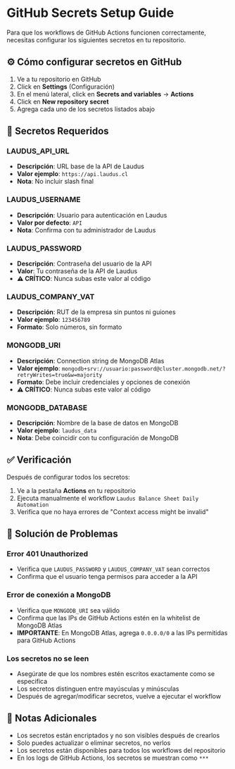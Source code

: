 # GitHub Secrets Setup Guide

Para que los workflows de GitHub Actions funcionen correctamente, necesitas configurar los siguientes secretos en tu repositorio.

## ⚙️ Cómo configurar secretos en GitHub

1. Ve a tu repositorio en GitHub
2. Click en **Settings** (Configuración)
3. En el menú lateral, click en **Secrets and variables** → **Actions**
4. Click en **New repository secret**
5. Agrega cada uno de los secretos listados abajo

## 🔐 Secretos Requeridos

### LAUDUS_API_URL
- **Descripción**: URL base de la API de Laudus
- **Valor ejemplo**: `https://api.laudus.cl`
- **Nota**: No incluir slash final

### LAUDUS_USERNAME
- **Descripción**: Usuario para autenticación en Laudus
- **Valor por defecto**: `API`
- **Nota**: Confirma con tu administrador de Laudus

### LAUDUS_PASSWORD
- **Descripción**: Contraseña del usuario de la API
- **Valor**: Tu contraseña de la API de Laudus
- **⚠️ CRÍTICO**: Nunca subas este valor al código

### LAUDUS_COMPANY_VAT
- **Descripción**: RUT de la empresa sin puntos ni guiones
- **Valor ejemplo**: `123456789`
- **Formato**: Solo números, sin formato

### MONGODB_URI
- **Descripción**: Connection string de MongoDB Atlas
- **Valor ejemplo**: `mongodb+srv://usuario:password@cluster.mongodb.net/?retryWrites=true&w=majority`
- **Formato**: Debe incluir credenciales y opciones de conexión
- **⚠️ CRÍTICO**: Nunca subas este valor al código

### MONGODB_DATABASE
- **Descripción**: Nombre de la base de datos en MongoDB
- **Valor ejemplo**: `laudus_data`
- **Nota**: Debe coincidir con tu configuración de MongoDB

## ✅ Verificación

Después de configurar todos los secretos:

1. Ve a la pestaña **Actions** en tu repositorio
2. Ejecuta manualmente el workflow `Laudus Balance Sheet Daily Automation`
3. Verifica que no haya errores de "Context access might be invalid"

## 🐛 Solución de Problemas

### Error 401 Unauthorized
- Verifica que `LAUDUS_PASSWORD` y `LAUDUS_COMPANY_VAT` sean correctos
- Confirma que el usuario tenga permisos para acceder a la API

### Error de conexión a MongoDB
- Verifica que `MONGODB_URI` sea válido
- Confirma que las IPs de GitHub Actions estén en la whitelist de MongoDB Atlas
- **IMPORTANTE**: En MongoDB Atlas, agrega `0.0.0.0/0` a las IPs permitidas para GitHub Actions

### Los secretos no se leen
- Asegúrate de que los nombres estén escritos exactamente como se especifica
- Los secretos distinguen entre mayúsculas y minúsculas
- Después de agregar/modificar secretos, vuelve a ejecutar el workflow

## 📝 Notas Adicionales

- Los secretos están encriptados y no son visibles después de crearlos
- Solo puedes actualizar o eliminar secretos, no verlos
- Los secretos están disponibles para todos los workflows del repositorio
- En los logs de GitHub Actions, los secretos se muestran como `***`
